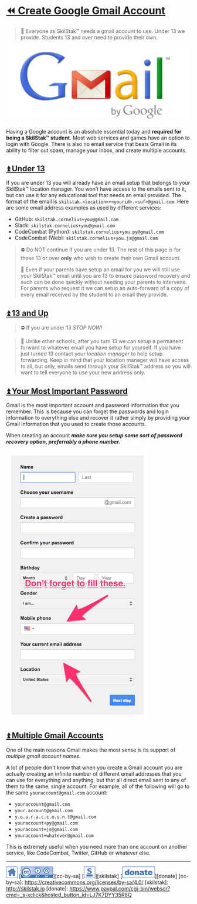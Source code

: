 # [⏪ Create Google Gmail Account](/README.md)

> 🍎 Everyone as SkilStak™ needs a gmail account to
> use. Under 13 we provide. Students 13 and over need to provide their
> own.

![](/assets/gmail.png)

Having a Google account is an absolute essential today and **required
for being a SkilStak™ student**. Most web services and games have an
option to login with Google. There is also no email service that
beats Gmail in its ability to filter out spam, manage your inbox,
and create multiple accounts.  

## [⏫ Under 13](#)

If you are under 13 you will already have an email setup that belongs
to your SkilStak™ location manager. You won’t have access to the
emails sent to it, but can use it for any educational tool that needs
an email provided. The format of the email is
`skilstak.<location>+<yourid>.<suf>@gmail.com`. Here are some email
address examples as used by different services:

* GitHub: `skilstak.cornelius+you@gmail.com`
* Slack: `skilstak.cornelius+you@gmail.com`
* CodeCombat (Python): `skilstak.cornelius+you.py@gmail.com`
* CodeCombat (Web): `skilstak.cornelius+you.js@gmail.com`

> ⛔ Do NOT continue if you are under 13. The rest of this page is for
> those 13 or over **only** who wish to create their own Gmail
> account.
>
> 💬 Even if your parents have setup an email for you we will still use
> your SkilStak™ email until you are 13 to ensure password recovery
> and such can be done quickly without needing your parents to
> intervene. For parents who request it we can setup an auto-forward
> of a copy of every email received by the student to an email they
> provide.

## [⏫ 13 and Up](#)

> ⛔ If you are under 13 *STOP NOW!*

> 💬 Unlike other schools, after you turn 13 we can setup a permanent
> forward to whatever email you have setup for yourself. If you have
> just turned 13 contact your *location manager* to help setup
> forwarding. Keep in mind that your location manager will have access
> to all, but only, emails send through your SkilStak™ address so you
> will want to tell everyone to use your new address only.

## [⏫ Your Most Important Password](#)

Gmail is the most important account and password information that you
remember. This is because you can forget the passwords and login
information to everything else and recover it rather simply by
providing your Gmail information that you used to create those
accounts.

When creating an account ***make sure you setup some sort of password
recovery option, preferrably a phone number.***

![](/assets/gmail-recovery.png)

## [⏫ Multiple Gmail Accounts](#)

One of the main reasons Gmail makes the most sense is its support of
*multiple gmail account names*.

A lot of people don't know that when you create a Gmail account you
are actually creating an infinite number of different email addresses
that you can use for everything and anything, but that all direct
email sent to any of them to the same, single account. For example,
all of the following will go to the same `youraccount@gmail.com`
account:

* `youraccount@gmail.com`
* `your.account@gmail.com`
* `y.o.u.r.a.c.c.o.u.n.t@gmail.com`
* `youraccount+py@gmail.com`
* `youraccount+js@gmail.com`
* `youraccount+whatever@gmail.com`

This is extremely useful when you need more than one account on
another service, like CodeCombat, Twitter, GitHub or whatever else.

---
[![home](/assets/home-blue.png)](/README.md)
[![cc-by-sa](/assets/cc-by-sa-blue.png)][cc-by-sa]
[![skilstak](/assets/skilstak-logo-blue.png)][skilstak]
[![donate](/assets/donate-blue.png)][donate]
[cc-by-sa]: https://creativecommons.org/licenses/by-sa/4.0/
[skilstak]: http://skilstak.io
[donate]: https://www.paypal.com/cgi-bin/webscr?cmd=_s-xclick&hosted_button_id=LJ7K7DYY35R8Q


